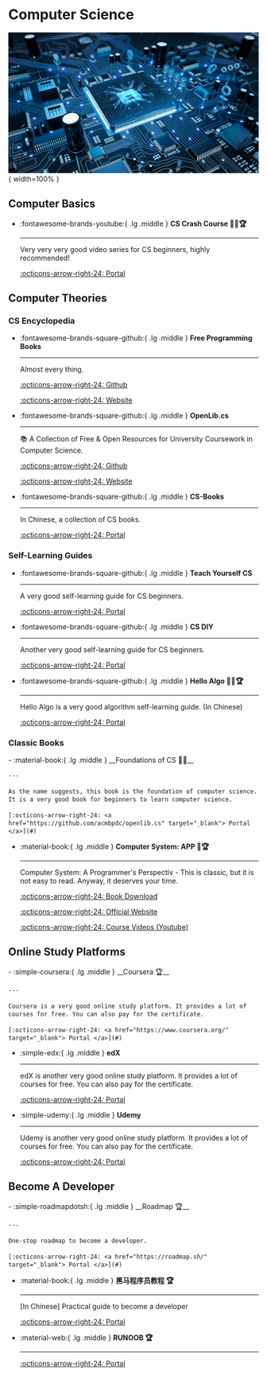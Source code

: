 <!-- ---
comments: true
--- -->

# Computer Science

![CS](cs.jpg){ width=100% }

## Computer Basics

<div class="grid cards" markdown>

-   :fontawesome-brands-youtube:{ .lg .middle } __CS Crash Course 🎯✅🏆__

    ---

    Very very very good video series for CS beginners, highly recommended!

    [:octicons-arrow-right-24: <a href="https://www.youtube.com/watch?v=O5nskjZ_GoI&list=PLWKjhJtqVAbmfoj2Th9fvxhHIeqFO7wOy" target="_blank"> Portal </a>](#)

</div>

## Computer Theories

### CS Encyclopedia
<div class="grid cards" markdown>

-   :fontawesome-brands-square-github:{ .lg .middle } __Free Programming Books__

    ---

    Almost every thing.

    [:octicons-arrow-right-24: <a href="https://github.com/EbookFoundation/free-programming-books" target="_blank"> Github </a>](#)

    [:octicons-arrow-right-24: <a href="https://ebookfoundation.github.io/free-programming-books/" target="_blank"> Website </a>](#)

-   :fontawesome-brands-square-github:{ .lg .middle } __OpenLib.cs__

    ---

    📚 A Collection of Free & Open Resources for University Coursework in Computer Science.

    [:octicons-arrow-right-24: <a href="https://github.com/acmbpdc/openlib.cs" target="_blank"> Github </a>](#)

    [:octicons-arrow-right-24: <a href="https://openlib-cs.acmbpdc.org/" target="_blank"> Website </a>](#)

-  :fontawesome-brands-square-github:{ .lg .middle } __CS-Books__

    ---

    In Chinese, a collection of CS books.

    [:octicons-arrow-right-24: <a href="https://github.com/forthespada/CS-Books" target="_blank"> Portal </a>](#)

</div>

### Self-Learning Guides

<div class="grid cards" markdown>

-   :fontawesome-brands-square-github:{ .lg .middle } __Teach Yourself CS__

    ---

    A very good self-learning guide for CS beginners.

    [:octicons-arrow-right-24: <a href="https://teachyourselfcs.com/" target="_blank"> Portal </a>](#)

-   :fontawesome-brands-square-github:{ .lg .middle } __CS DIY__

    ---

    Another very good self-learning guide for CS beginners.

    [:octicons-arrow-right-24: <a href="https://csdiy.wiki/" target="_blank"> Portal </a>](#)

-   :fontawesome-brands-square-github:{ .lg .middle } __Hello Algo 🎯✅🏆__

    ---

    Hello Algo is a very good algorithm self-learning guide. (In Chinese)

    [:octicons-arrow-right-24: <a href="https://www.hello-algo.com/" target="_blank"> Portal </a>](#)
</div>

### Classic Books

<div class="grid cards" markdown>
-   :material-book:{ .lg .middle } __Foundations of CS 🎯✅__

    ---

    As the name suggests, this book is the foundation of computer science. It is a very good book for beginners to learn computer science.

    [:octicons-arrow-right-24: <a href="https://github.com/acmbpdc/openlib.cs" target="_blank"> Portal </a>](#)

-  :material-book:{ .lg .middle } __Computer System: APP 🎯🏆__

    ---

    Computer System: A Programmer's Perspectiv - This is classic, but it is not easy to read. Anyway, it deserves your time.

    [:octicons-arrow-right-24: <a href="https://github.com/iWangMu/Book-CSAPP/blob/master/_Attachments/Computer_Systems_A_Programmers_Perspective(3rd).pdf" target="_blank"> Book Download </a>](#)

    [:octicons-arrow-right-24: <a href="https://csapp.cs.cmu.edu/" target="_blank"> Official Website </a>](#)

    [:octicons-arrow-right-24: <a href="https://www.youtube.com/watch?v=ScMxnXq6fbI&list=PL22J-I2Pi-Gf0s1CGDVtt4vuvlyjLxfem" target="_blank"> Course Videos (Youtube) </a>](#)

</div>

## Online Study Platforms

<div class="grid cards" markdown>
-  :simple-coursera:{ .lg .middle } __Coursera 🏆__

    ---

    Coursera is a very good online study platform. It provides a lot of courses for free. You can also pay for the certificate.

    [:octicons-arrow-right-24: <a href="https://www.coursera.org/" target="_blank"> Portal </a>](#)

- :simple-edx:{ .lg .middle } __edX__

    ---

    edX is another very good online study platform. It provides a lot of courses for free. You can also pay for the certificate.

    [:octicons-arrow-right-24: <a href="https://www.edx.org/" target="_blank"> Portal </a>](#)

- :simple-udemy:{ .lg .middle } __Udemy__

    ---

    Udemy is another very good online study platform. It provides a lot of courses for free. You can also pay for the certificate.

    [:octicons-arrow-right-24: <a href="https://www.udemy.com/" target="_blank"> Portal </a>](#)

</div>

## Become A Developer

<div class="grid cards" markdown>
-   :simple-roadmapdotsh:{ .lg .middle } __Roadmap 🏆__

    ---

    One-stop roadmap to become a developer.

    [:octicons-arrow-right-24: <a href="https://roadmap.sh/" target="_blank"> Portal </a>](#)

-  :material-book:{ .lg .middle } __黑马程序员教程 🏆__

    ---

    [In Chinese] Practical guide to become a developer

    [:octicons-arrow-right-24: <a href="https://book.itheima.net/" target="_blank"> Portal </a>](#)

-  :material-web:{ .lg .middle } __RUNOOB 🏆__

    ---

    [:octicons-arrow-right-24: <a href="https://www.runoob.com/" target="_blank"> Portal </a>](#)

</div>




